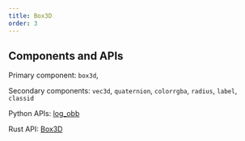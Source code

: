 ```yaml
---
title: Box3D
order: 3
---
```

## Components and APIs
Primary component: `box3d`,

Secondary components: `vec3d`, `quaternion`, `colorrgba`, `radius`, `label`, `classid`

Python APIs: [log_obb](https://ref.rerun.io/docs/python/latest/common/spatial_primitives/#rerun.log_obb)

Rust API: [Box3D](https://docs.rs/rerun/latest/rerun/components/struct.Box3D.html)
